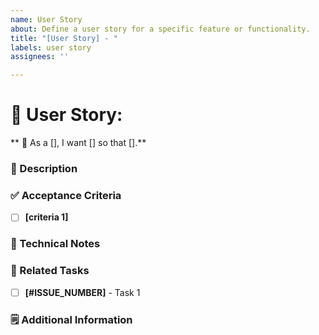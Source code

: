 ```yaml
---
name: User Story
about: Define a user story for a specific feature or functionality.
title: "[User Story] - "
labels: user story
assignees: ''

---
```


# 📝 User Story:  

** 🎯 As a [], I want [] so that [].**

### 📌 Description


### ✅ Acceptance Criteria
- [ ] **[criteria 1]**

### 🔧 Technical Notes

### 📂 Related Tasks

- [ ] **[#ISSUE_NUMBER]** - Task 1

### 🗒️ Additional Information
